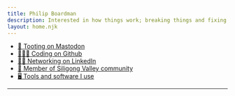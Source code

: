 ```yaml
---
title: Philip Boardman
description: Interested in how things work; breaking things and fixing things
layout: home.njk
---
```



<div class="links">

* <a rel="me" href="https://aus.social/@pbrdmn">🐘 Tooting on Mastodon</a>
* [👨🏽‍💻 Coding on Github](https://github.com/pbrdmn)
* [🕴🏽 Networking on LinkedIn](https://linkedin.com/in/philipboardman/)
* [🦆 Member of Siligong Valley community](https://www.siligongvalley.com/)
* [🖥️ Tools and software I use](/uses)

</div>

---